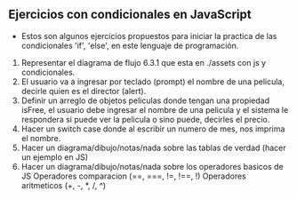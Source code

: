 ## Ejercicios con condicionales en JavaScript
- Estos son algunos ejercicios propuestos para iniciar la practica de las condicionales 'if', 'else', en este lenguaje
de programación.

1. Representar el diagrama de flujo 6.3.1 que esta en ./assets con js y condicionales.
2. El usuario va a ingresar por teclado (prompt) el nombre de una pelicula, decirle quien es el director (alert).
3. Definir un arreglo de objetos peliculas donde tengan una propiedad isFree, el usuario debe ingresar el nombre de
    una pelicula y el sistema le respondera si puede ver la pelicula o sino puede, decirles el precio.
4. Hacer un switch case donde al escribir un numero de mes, nos imprima el nombre.
5. Hacer un diagrama/dibujo/notas/nada sobre las tablas de verdad (hacer un ejemplo en JS)
6. Hacer un diagrama/dibujo/notas/nada sobre los operadores basicos de JS
    Operadores comparacion (==, ===, !=, !==, !)
    Operadores aritmeticos (+, -, *, /, ^)